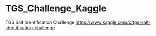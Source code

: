 # TGS_Challenge_Kaggle
TGS Salt Identification Challenge
https://www.kaggle.com/c/tgs-salt-identification-challenge
